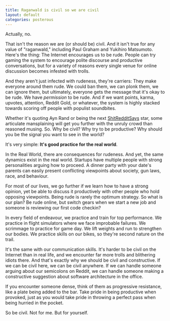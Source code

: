 ```yaml
---
title: Raganwald is civil so we are civil
layout: default
categories: posterous
---
```


Actually, no.

That isn't the reason we are (or should be) civil. And it isn't true for any value of "raganwald," including Paul Graham and Yukihiro Matsumoto. Here's the thing: The Internet encourages us to be rude. People can try gaming the system to encourage polite discourse and productive conversations, but for a variety of reasons every single venue for online discussion becomes infested with trolls.

And they aren't just infected with rudeness, they're carriers: They make everyone around them rude. We could ban them, we can plonk them, we can ignore them, but ultimately, everyone gets the message that it's okay to be rude. We have _permission_ to be rude. And if we want points, karma, upvotes, attention, Reddit Gold, or whatever, the system is highly stacked towards scoring off people with populist soundbites.

Whether it's quoting Ayn Rand or being the next [ShitRedditSays](http://www.reddit.com/r/ShitRedditSays/) star, some articulate mansplaining will get you further with the unruly crowd than reasoned musing. So. Why be civil? Why try to be productive? Why should you be the signal you want to see in the world?

It's very simple: **It's good practice for the real world**.

In the Real World, there are consequences for rudeness. And yet, the same dynamics exist in the real world. Startups have multiple people with strong personalities arguing how to proceed. A dinner party with your date's parents can easily present conflicting viewpoints about society, gun laws, race, and behaviour.

For most of our lives, we go further if we learn how to have a strong opinion, yet be able to discuss it productively with other people who hold opposing viewpoints. Being rude is rarely the optimum strategy. So what is our plan? Be rude online, but switch gears when we start a new job and someone is reviewing our first code checkin?

In every field of endeavour, we practice and train for top performance. We practice in flight simulators where we face improbable failures. We scrimmage to practice for game day. We lift weights and run to strengthen our bodies. We practice skills on our bikes, so they're second nature on the trail.

It's the same with our communication skills. It's harder to be civil on the Internet than in real life, and we encounter far more trolls and blithering idiots there. And that's exactly why we should be civil and constructive. If we can be civil here, we can be civil anywhere. If we can handle someone arguing about our semicolons on Reddit, we can handle someone making a constructive suggestion about software architecture in the office.

If you encounter someone dense, think of them as progressive resistance, like a plate being added to the bar. Take pride in being productive when provoked, just as you would take pride in throwing a perfect pass when being hurried in the pocket.

So be civil. Not for me. But for yourself.
